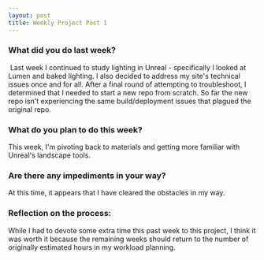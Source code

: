 ```yaml
---
layout: post
title: Weekly Project Post 1
---
```


### What did you do last week?

 Last week I continued to study lighting in Unreal - specifically I looked at Lumen and baked lighting. 
 I also decided to address my site's technical issues once and for all. 
 After a final round of attempting to troubleshoot, I determined that I needed to start a new repo from scratch. 
 So far the new repo isn't experiencing the same build/deployment issues that plagued the original repo. 

### What do you plan to do this week?

This week, I'm pivoting back to materials and getting more familiar with Unreal's landscape tools. 

### Are there any impediments in your way?

At this time, it appears that I have cleared the obstacles in my way. 

### Reflection on the process:

While I had to devote some extra time this past week to this project, I think it was worth it because the remaining weeks should return to the number of originally estimated hours in my workload planning.
